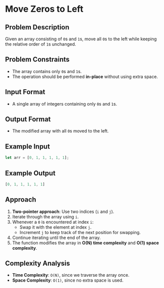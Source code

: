 # Move Zeros to Left

## Problem Description
Given an array consisting of `0`s and `1`s, move all `0`s to the left while keeping the relative order of `1`s unchanged.

## Problem Constraints
- The array contains only `0`s and `1`s.
- The operation should be performed **in-place** without using extra space.

## Input Format
- A single array of integers containing only `0`s and `1`s.

## Output Format
- The modified array with all `0`s moved to the left.

## Example Input
```javascript
let arr = [0, 1, 1, 1, 1, 1];
```

## Example Output
```javascript
[0, 1, 1, 1, 1, 1]
```

## Approach
1. **Two-pointer approach**: Use two indices (`i` and `j`).
2. Iterate through the array using `i`.
3. Whenever a `0` is encountered at index `i`:
   - Swap it with the element at index `j`.
   - Increment `j` to keep track of the next position for swapping.
4. Continue iterating until the end of the array.
5. The function modifies the array in **O(N) time complexity** and **O(1) space complexity**.

## Complexity Analysis
- **Time Complexity**: `O(N)`, since we traverse the array once.
- **Space Complexity**: `O(1)`, since no extra space is used.



